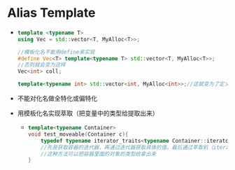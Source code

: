 # Alias Template

- ```cpp
  template <typename T>
  using Vec = std::vector<T, MyAlloc<T>>;
  
  //模板化名不能用define来实现
  #define Vec<T> template<typename T> std::vector<T, MyAlloc<T>>;
  //否则就会变为这样
  Vec<int> coll;
  
  template<typename int> std::vector<int, MyAlloc<int>>;//这就变为了定义一个模板了，但却不是我们想要的那一个
  ```

- 不能对化名做全特化或偏特化

- 用模板化名实现萃取（把变量中的类型给提取出来）

  - ```cpp
    template<typename Container>
    void test_moveable(Container c){
        typedef typename iterator_traits<typename Container::iterator>::value_type Valtype;
        //先是获取容器的迭代器，再通过迭代器获取具体的值，最后通过萃取机（iterator_traits）获取该数值的类型，最后赋值给Valtype
        //这种方法可以把容器里面的对象的类型给拿出来
    }
    ```

